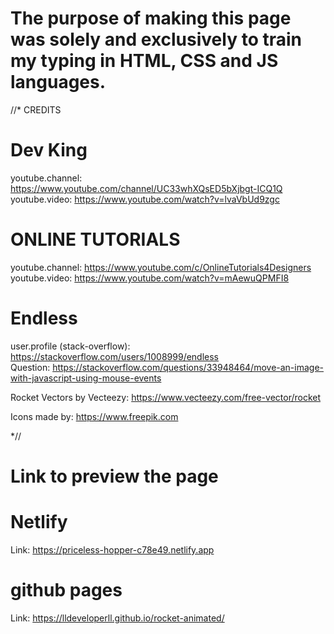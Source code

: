 # The purpose of making this page was solely and exclusively to train my typing in HTML, CSS and JS languages.

//* CREDITS

# Dev King
youtube.channel: https://www.youtube.com/channel/UC33whXQsED5bXjbgt-ICQ1Q \
youtube.video: https://www.youtube.com/watch?v=lvaVbUd9zgc

# ONLINE TUTORIALS
youtube.channel: https://www.youtube.com/c/OnlineTutorials4Designers \
youtube.video: https://www.youtube.com/watch?v=mAewuQPMFI8

# Endless
user.profile (stack-overflow): https://stackoverflow.com/users/1008999/endless \
Question: https://stackoverflow.com/questions/33948464/move-an-image-with-javascript-using-mouse-events 



Rocket Vectors by Vecteezy: https://www.vecteezy.com/free-vector/rocket

Icons made by: https://www.freepik.com

*//


# Link to preview the page

# Netlify
Link: https://priceless-hopper-c78e49.netlify.app

# github pages
Link: https://lldeveloperll.github.io/rocket-animated/


